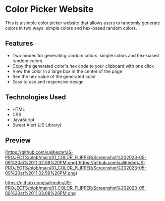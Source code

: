 # Color Picker Website

This is a simple color picker website that allows users to randomly generate colors in two ways: simple colors and hex-based random colors.

## Features

- Two modes for generating random colors: simple colors and hex-based random colors
- Copy the generated color's hex code to your clipboard with one click
- View the color in a large box in the center of the page
- See the hex value of the generated color
- Easy to use and responsive design

## Technologies Used

- HTML
- CSS
- JavaScript
- Sweet Alert (JS Library)

## Preview

[https://github.com/salihednr/JS-PROJECTS/blob/main/01_COLOR_FLIPPER/Screenshot%202023-05-09%20at%2011.02.59%20PM.png](https://github.com/salihednr/JS-PROJECTS/blob/main/01_COLOR_FLIPPER/Screenshot%202023-05-09%20at%2011.02.59%20PM.png)

https://github.com/salihednr/JS-PROJECTS/blob/main/01_COLOR_FLIPPER/Screenshot%202023-05-09%20at%2011.03.08%20PM.png

